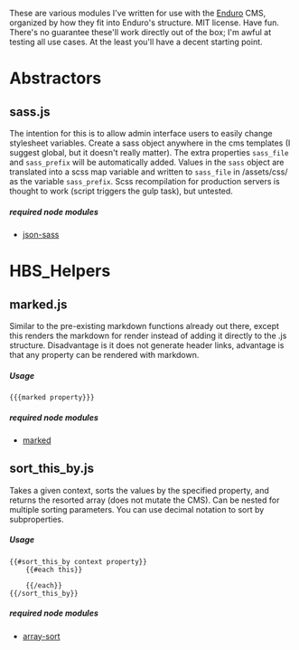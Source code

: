 These are various modules I've written for use with the [Enduro](https://github.com/Gottwik/Enduro) CMS, organized by how they fit into Enduro's structure. MIT license. Have fun. 
There's no guarantee these'll work directly out of the box; I'm awful at testing all use cases. At the least you'll have a decent starting point.

# Abstractors

## sass.js
The intention for this is to allow admin interface users to easily change stylesheet variables.
Create a sass object anywhere in the cms templates (I suggest global, but it doesn't really matter). The extra properties `sass_file` and `sass_prefix` will be automatically added. Values in the `sass` object are translated into a scss map variable and written to `sass_file` in /assets/css/ as the variable `sass_prefix`. 
Scss recompilation for production servers is thought to work (script triggers the gulp task), but untested.
##### required node modules
* [json-sass](https://www.npmjs.com/package/json-sass)

# HBS_Helpers

## marked.js
Similar to the pre-existing markdown functions already out there, except this renders the markdown for render instead of adding it directly to the .js structure. Disadvantage is it does not generate header links, advantage is that any property can be rendered with markdown.
##### Usage
```
{{{marked property}}}
```
##### required node modules
* [marked](https://www.npmjs.com/package/marked)

## sort_this_by.js
Takes a given context, sorts the values by the specified property, and returns the resorted array (does not mutate the CMS).
Can be nested for multiple sorting parameters. You can use decimal notation to sort by subproperties.
##### Usage
```
{{#sort_this_by context property}}
    {{#each this}}

    {{/each}}
{{/sort_this_by}}
```
##### required node modules
* [array-sort](https://www.npmjs.com/package/array-sort)